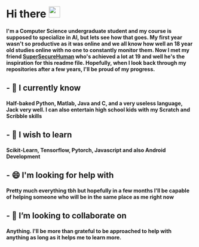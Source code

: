 # Hi there <img src="https://media.giphy.com/media/hvRJCLFzcasrR4ia7z/giphy.gif" width="30px">

<!--
**SSK0908/SSK0908** is a ✨ _special_ ✨ repository because its `README.md` (this file) appears on your GitHub profile.

Here are some ideas to get you started:

- 🔭 I’m currently working on ...
- 🌱 I’m currently learning ...
- 👯 I’m looking to collaborate on ...
- 🤔 I’m looking for help with ...
- 💬 Ask me about ...
- 📫 How to reach me: ...
- 😄 Pronouns: ...
- ⚡ Fun fact: ...
-->
#### I'm a Computer Science undergraduate student and my course is supposed to specialize in AI, but lets see how that goes. My first year wasn't so productive as it was online and we all know how well an 18 year old studies online with no one to constantly monitor them. Now I met my friend [SuperSecureHuman](https://github.com/SuperSecureHuman) who's achieved a lot at 19 and well he's the inspiration for this readme file. Hopefully, when I look back through my repositories after a few years, I'll be proud of my progress.

## - 🤔 I currently know

#### Half-baked Python, Matlab, Java and C, and a very useless language, Jack very well. I can also entertain high school kids with my Scratch and Scribble skills

## - 🌱 I wish to learn

#### Scikit-Learn, Tensorflow, Pytorch, Javascript and also Android Development

## - 😄 I'm looking for help with

#### Pretty much everything tbh but hopefully in a few months I'll be capable of helping someone who will be in the same place as me right now

## - 👯 I’m looking to collaborate on

#### Anything. I'll be more than grateful to be approached to help with anything as long as it helps me to learn more.
